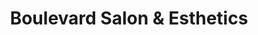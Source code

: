 ---
title: "Boulevard Salon & Esthetics"
url: /surrey/boulevard-salon-und-esthetics/
shop: Friseur
---